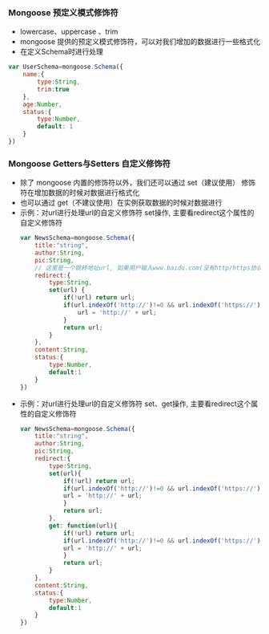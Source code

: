 ### Mongoose 预定义模式修饰符

- lowercase、uppercase 、trim
- mongoose 提供的预定义模式修饰符，可以对我们增加的数据进行一些格式化
- 在定义Schema时进行处理

```js
var UserSchema=mongoose.Schema({
    name:{
        type:String,
        trim:true
    },
    age:Number,
    status:{
        type:Number,
        default: 1
    }
})
```

### Mongoose Getters与Setters 自定义修饰符

- 除了 mongoose 内置的修饰符以外，我们还可以通过 set（建议使用） 修饰符在增加数据的时候对数据进行格式化
- 也可以通过 get（不建议使用）在实例获取数据的时候对数据进行
- 示例：对url进行处理url的自定义修饰符 set操作, 主要看redirect这个属性的自定义修饰符
    ```js
    var NewsSchema=mongoose.Schema({
        title:"string", 
        author:String, 
        pic:String, 
        // 这里是一个跳转地址url, 如果用户输入www.baidu.com(没有http/https协议的) 保存成 http://www.baidu.com
        redirect:{
            type:String,
            set(url) {
                if(!url) return url;
                if(url.indexOf('http://')!=0 && url.indexOf('https://')!=0){
                    url = 'http://' + url;
                }
                return url;
            }
        }, 
        content:String, 
        status:{
            type:Number, 
            default:1
        }
    })
    ```
- 示例：对url进行处理url的自定义修饰符 set、get操作, 主要看redirect这个属性的自定义修饰符
    ```js
    var NewsSchema=mongoose.Schema({
        title:"string", 
        author:String,
        pic:String,
        redirect:{
            type:String, 
            set(url){
                if(!url) return url;
                if(url.indexOf('http://')!=0 && url.indexOf('https://')!=0){
                url = 'http://' + url;
                }
                return url;
            }, 
            get: function(url){
                if(!url) return url;
                if(url.indexOf('http://')!=0 && url.indexOf('https://')!=0){
                url = 'http://' + url;
                }
                return url;
            }
        }, 
        content:String, 
        status:{
            type:Number, 
            default:1
        }
    })
    ```